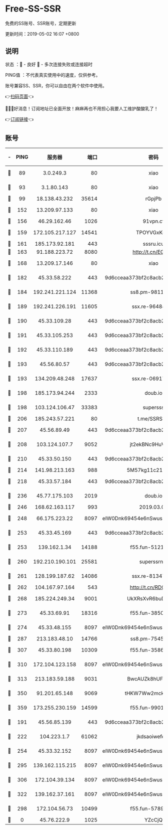 # Free-SS-SSR

免费的SS账号、SSR账号，定期更新

更新时间：2019-05-02 16:07 +0800

## 说明

状态     ：🙂 - 良好 🙁 - 多次连接失败或连接超时

PING值   ：不代表真实使用中的速度，仅供参考。

账号兼容SS、SSR，你可以自由在两个软件中使用。

👉[扫码页面](https://liesauer.github.io/Free-SS-SSR/)👈

🎉🎉🎉好消息！订阅地址已全面开放！麻麻再也不用担心我要人工维护酸酸乳了！

👉[订阅链接](https://www.liesauer.net/yogurt/subscribe?ACCESS_TOKEN=DAYxR3mMaZAsaqUb)👈

## 账号

|-|PING|服务器|端口|密码|加密方式|区域|
|:----:|:----:|:-----:|-----:|:----:|:----:|:----:|
|🙂|89|3.0.249.3|80|xiao|aes-128-ctr|SG|
|🙂|93|3.1.80.143|80|xiao|aes-128-ctr|SG|
|🙂|99|18.138.43.232|35614|rGpjPb|rc4-md5|SG|
|🙂|152|13.209.97.133|80|xiao|aes-128-ctr|KR|
|🙂|156|46.29.162.46|1026|91vpn.cf|rc4-md5|RU|
|🙂|159|172.105.217.127|14541|TPOYVGxKglpi|aes-256-cfb|JP|
|🙂|161|185.173.92.181|443|sssru.icu|rc4-md5|RU|
|🙂|163|91.188.223.72|8080|http://t.cn/EGJIyrl|rc4-md5|RU|
|🙂|168|13.209.17.146|80|xiao|aes-128-ctr|KR|
|🙂|182|45.33.58.222|443|9d6cceaa373bf2c8acb22e60b6a58be6|aes-256-cfb|US|
|🙂|184|192.241.221.124|11368|ss8.pm-98115066|aes-256-cfb|US|
|🙂|189|192.241.226.191|11605|ssx.re-96484327|aes-256-cfb|US|
|🙂|190|45.33.109.28|443|9d6cceaa373bf2c8acb22e60b6a58be6|aes-256-cfb|US|
|🙂|191|45.33.105.253|443|9d6cceaa373bf2c8acb22e60b6a58be6|aes-256-cfb|US|
|🙂|192|45.33.110.189|443|9d6cceaa373bf2c8acb22e60b6a58be6|aes-256-cfb|US|
|🙂|193|45.56.80.57|443|9d6cceaa373bf2c8acb22e60b6a58be6|aes-256-cfb|US|
|🙂|193|134.209.48.248|17637|ssx.re-06917608|aes-256-cfb|US|
|🙂|198|185.173.94.244|2333|doub.io|aes-128-ctr|RU|
|🙂|198|103.124.106.47|33383|supersss|aes-256-cfb|US|
|🙂|206|185.243.57.221|80|t.me/SSRSUB|rc4-md5|US|
|🙂|207|45.56.89.49|443|9d6cceaa373bf2c8acb22e60b6a58be6|aes-256-cfb|US|
|🙂|208|103.124.107.7|9052|jt2ekBNc9HuVtm2a|aes-256-cfb|US|
|🙂|210|45.33.50.150|443|9d6cceaa373bf2c8acb22e60b6a58be6|aes-256-cfb|US|
|🙂|214|141.98.213.163|988|5M57kg11c214qDmK|chacha20|KR|
|🙂|218|45.33.57.184|443|9d6cceaa373bf2c8acb22e60b6a58be6|aes-256-cfb|US|
|🙂|236|45.77.175.103|2019|doub.io|aes-128-ctr|SG|
|🙂|246|168.62.163.117|993|2019.03.07|rc4-md5|US|
|🙂|248|66.175.223.22|8097|eIW0Dnk69454e6nSwuspv9DmS201tQ0D|aes-256-cfb|US|
|🙂|253|45.33.45.169|443|9d6cceaa373bf2c8acb22e60b6a58be6|aes-256-cfb|US|
|🙂|253|139.162.1.34|14188|f55.fun-51210525|aes-256-cfb|SG|
|🙂|260|192.210.190.101|25581|superssrnet|aes-256-cfb|US|
|🙂|261|128.199.187.62|14086|ssx.re-81347368|aes-256-cfb|SG|
|🙂|262|104.167.97.164|543|http://t.cn/RD0D7sx|rc4-md5|CA|
|🙂|268|185.224.249.34|9001|UkXRsXvR6buDMG2Y|aes-256-cfb|RU|
|🙂|273|45.33.69.91|18316|f55.fun-38501947|aes-256-cfb|US|
|🙂|274|45.33.48.155|8097|eIW0Dnk69454e6nSwuspv9DmS201tQ0D|aes-256-cfb|US|
|🙂|287|213.183.48.10|14766|ss8.pm-75455762|rc4-md5|RU|
|🙂|307|45.33.80.198|10309|f55.fun-35868660|aes-256-cfb|US|
|🙂|310|172.104.123.158|8097|eIW0Dnk69454e6nSwuspv9DmS201tQ0D|aes-256-cfb|JP|
|🙂|313|213.183.59.188|9031|BwcAUZk8hUFAkDGN|aes-256-cfb|NL|
|🙂|350|91.201.65.148|9069|tHKW7Ww2mck9CHQG|aes-256-cfb|IT|
|🙂|359|173.255.230.159|14599|f55.fun-99011650|aes-256-cfb|US|
|🙂|191|45.56.85.139|443|9d6cceaa373bf2c8acb22e60b6a58be6|aes-256-cfb|US|
|🙂|222|104.223.1.7|61062|jkdsaoiwefdsa|aes-256-cfb|US|
|🙂|254|45.33.32.152|8097|eIW0Dnk69454e6nSwuspv9DmS201tQ0D|aes-256-cfb|US|
|🙂|295|139.162.115.215|8097|eIW0Dnk69454e6nSwuspv9DmS201tQ0D|aes-256-cfb|JP|
|🙂|306|172.104.39.134|8097|eIW0Dnk69454e6nSwuspv9DmS201tQ0D|aes-256-cfb|SG|
|🙂|322|139.162.37.161|8097|eIW0Dnk69454e6nSwuspv9DmS201tQ0D|aes-256-cfb|SG|
|🙁|298|172.104.56.73|10499|f55.fun-57898678|aes-256-cfb|SG|
|🙁|0|45.76.222.9|1025|YZcCjQ|rc4-md5|JP|
